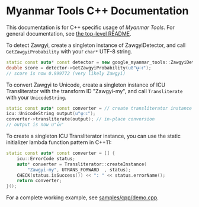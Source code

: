 # Myanmar Tools C++ Documentation

This documentation is for C++ specific usage of *Myanmar Tools*.  For general documentation, see [the top-level README](../../README.md).

To detect Zawgyi, create a singleton instance of ZawgyiDetector, and call `GetZawgyiProbability` with your `char*` UTF-8 string.

```cpp
static const auto* const detector = new google_myanmar_tools::ZawgyiDetector();
double score = detector->GetZawgyiProbability(u8"မ္း");
// score is now 0.999772 (very likely Zawgyi)
```

To convert Zawgyi to Unicode, create a singleton instance of ICU Transliterator with the transform ID "Zawgyi-my", and call `Transliterate` with your `UnicodeString`.

```cpp
static const auto* const converter = // create transliterator instance (see below)
icu::UnicodeString output(u"မ္း");
converter->transliterate(output); // in-place conversion
// output is now u"မ်း"
```

To create a singleton ICU Transliterator instance, you can use the static initializer lambda function pattern in C++11:

```cpp
static const auto* const converter = [] {
    icu::ErrorCode status;
    auto* converter = Transliterator::createInstance(
        "Zawgyi-my", UTRANS_FORWARD  , status);
    CHECK(status.isSuccess()) << ": " << status.errorName();
    return converter;
}();
```

For a complete working example, see [samples/cpp/demo.cpp](../../samples/cpp/demo.cpp).

